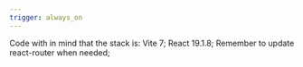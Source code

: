 ```yaml
---
trigger: always_on
---
```


Code with in mind that the stack is:
Vite 7;
React 19.1.8;
Remember to update react-router when needed;